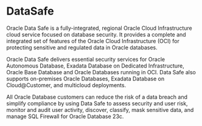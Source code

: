 # DataSafe
Oracle Data Safe is a fully-integrated, regional Oracle Cloud Infrastructure cloud service focused on database security. It provides a complete and integrated set of features of the Oracle Cloud Infrastructure (OCI) for protecting sensitive and regulated data in Oracle databases.

Oracle Data Safe delivers essential security services for Oracle Autonomous Database, Exadata Database on Dedicated Infrastructure, Oracle Base Database and Oracle Databases running in OCI. Data Safe also supports on-premises Oracle Databases, Exadata Database on Cloud@Customer, and multicloud deployments. 

All Oracle Database customers can reduce the risk of a data breach and simplify compliance by using Data Safe to assess security and user risk, monitor and audit user activity, discover, classify, mask sensitive data, and manage SQL Firewall for Oracle Database 23c.
